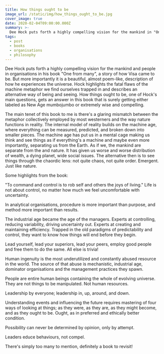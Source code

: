 ```yaml
---
title: How things ought to be
image_url: /static/img/how_things_ought_to_be.jpg
cover_image: true
date: 2020-02-04T09:00:00.000Z
summary: >-
  Dee Hock puts forth a highly compelling vision for the mankind in "One from many", a story of how Visa came to be. But more importantly it is a beautiful, almost poem-like, description of how he experiences the universe. Hock highlights the fatal flaws of the machine metaphor we find ourselves trapped in and describes one alternative way of being and seeing. How things ought to be, one of Hock's main questions, gets an answer in this book that is surely getting either labeled as New Age mumbojumbo or extremely wise and compelling.
tags:
  - post
  - books
  - organisations
  - philosophy
---
```

Dee Hock puts forth a highly compelling vision for the mankind and people in organisations in his book "One from many", a story of how Visa came to be. But more importantly it is a beautiful, almost poem-like, description of how he experiences the universe. Hock highlights the fatal flaws of the machine metaphor we find ourselves trapped in and describes an alternative way of being and seeing. How things ought to be, one of Hock's main questions, gets an answer in this book that is surely getting either labeled as New Age mumbojumbo or extremely wise and compelling.

The main tenet of this book to me is there's a glaring mismatch between the metaphor collectively employed by most westerners and the way nature functions in reality. The internal model of reality builds on the machine age, where everything can be measured, predicted, and broken down into smaller pieces. The machine age has put us in a mental cage making us think and see things as if everything's a machine and maybe even more importantly, separating us from the Earth. As if we, the mankind are separate from the and nature. It has given us worse and worse distribution of wealth, a dying planet, wide social issues. The alternative then is to see things through the chaordic lens: not quite chaos, not quite order. Emergent. Just like nature.

Some highlights from the book:

"To command and control is to rob self and others the joys of living." Life is not about control, no matter how much we feel uncomfortable with uncertainty.

In analytical organisations, procedure is more important than purpose, and method more important than results.

The industrial age became the age of the managers. Experts at controlling, reducing variability, driving uncertainty out. Experts at creating and maintaining efficiency. Trapped in the old paradigms of predictability and control, they want to know how things will end before they begin.

Lead yourself, lead your superiors, lead your peers, employ good people and free them to do the same. All else is trivia!

Human ingenuity is the most underutilized and constantly abused resource in the world. The source of that abuse is mechanistic, industrial age, dominator organisations and the management practices they spawn.

People are entire human beings containing the whole of evolving universe. They are not things to be manipulated. Not human resources. 

Leadership by everyone; leadership in, up, around, and down.

Understanding events and influencing the future requires mastering of four ways of looking at things; as they were, as they are, as they might become, and as they ought to be. Ought, as in preferred and ethically better condition.

Possibility can never be determined by opinion, only by attempt.

Leaders educe behaviours, not compel.

There's simply too many to mention, definitely a book to revisit!